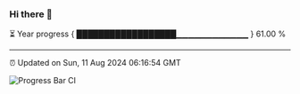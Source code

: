 ### Hi there 👋

⏳ Year progress { ██████████████████▁▁▁▁▁▁▁▁▁▁▁▁ } 61.00 %

---

⏰ Updated on Sun, 11 Aug 2024 06:16:54 GMT

![Progress Bar CI](https://github.com/liununu/liununu/workflows/Progress%20Bar%20CI/badge.svg)
